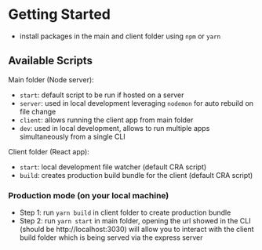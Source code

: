 # Getting Started
  - install packages in the main and client folder using `npm` or `yarn`

## Available Scripts
  Main folder (Node server):
  - `start`: default script to be run if hosted on a server
  - `server`: used in local development leveraging `nodemon` for auto rebuild on file change
  - `client`: allows running the client app from main folder
  - `dev`: used in local development, allows to run multiple apps simultaneously from a single CLI

  Client folder (React app):
  - `start`: local development file watcher (default CRA script)
  - `build`: creates production build bundle for the client (default CRA script)

### Production mode (on your local machine)
 - Step 1: run `yarn build` in client folder to create production bundle
 - Step 2: run `yarn start` in main folder, opening the url showed in the CLI (should be http://localhost:3030) will allow you to interact with the client build folder which is being served via the express server